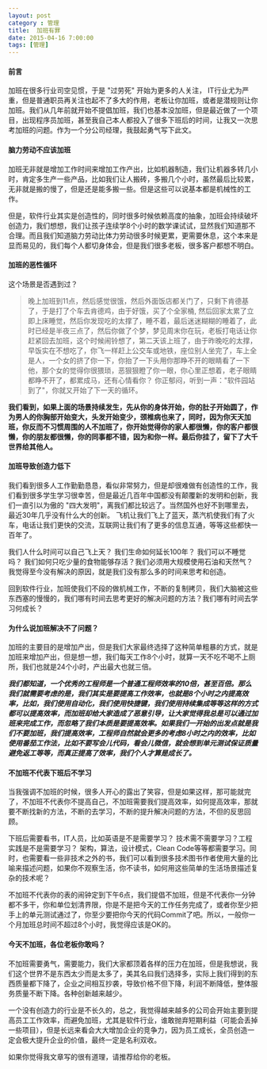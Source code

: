 ```yaml
---
layout: post
category : 管理
title:  加班有罪
date: 2015-04-16 7:00:00
tags: [管理]
---
```


#### 前言

加班在很多行业司空见惯，于是 "过劳死" 开始为更多的人关注，
IT行业尤为严重，但是普通职员再关注也起不了多大的作用，老板让你加班，或者是潜规则让你加班。我们从几年前就开始不提倡加班，我们也基本没加班，但是最近做了一个项目，出现程序员加班，甚至我自己本人都投入了很多下班后的时间，让我又一次思考加班的问题。作为一个分公司经理，我鼓起勇气写下此文。


#### 脑力劳动不应该加班

加班无非就是增加工作时间来增加工作产出，比如机器制造，我们让机器多转几小时，肯定多生产一些产品，比如我们让人搬砖，多搬几个小时，虽然最后比较累，无非就是搬的慢了，但是还是能多搬一些。但是这些可以说基本都是机械性的工作。

但是，软件行业其实是创造性的，同时很多时候依赖高度的抽象，加班会持续破坏创造力，我们想想，我们让孩子连续学8个小时的数学课试试，显然我们知道那不合理。而且我们知道脑力劳动比体力劳动很多时候更累，更需要休息，这个本来是显而易见的，我们每个人都切身体会，但是我们很多老板，很多客户都想不明白。


#### 加班的恶性循环
这个场景是否遇到过？

> 晚上加班到11点，然后感觉很饿，然后外面饭店都关门了，只剩下肯德基了，于是打了个车去肯德鸡，由于好饿，买了个全家桶, 然后回家太累了立即上床睡觉，然后你发现吃的太撑了，睡不着，最后迷迷糊糊的睡着了，此时已经是半夜三点了，然后你做了个梦，梦见周末你在玩，老板打电话让你赶紧回去加班，这个时候闹铃想了，第二天该上班了，由于昨晚吃的太撑，早饭实在不想吃了，你飞一样赶上公交车或地铁，座位别人坐完了，车上全是人，一个女的挤了你一下，你抬了一下头用你那睁不开的眼睛看了一下他，那个女的觉得你很猥琐，恶狠狠瞪了你一眼，你心里正想着，老子眼睛都睁不开了，都累成马，还有心情看你？ 你正郁闷，听到一声："软件园站到了"，你就又开始了下一天的循环。

**我们看到，如果上面的场景持续发生，先从你的身体开始，你的肚子开始圆了，作为男人的你胸部开始变大，头发开始变少，颈椎病也来了，同时，因为你天天加班，你反而不习惯周围的人不加班了，你开始觉得你的家人都很懒，你的客户都很懒，你的朋友都很懒，你的同事都不错，因为和你一样。最后你挂了，留下了大千世界给其他人。**


#### 加班导致创造力低下

我们看到很多人工作勤勤恳恳，看似非常努力，但是却很难做有创造性的工作，我们看到很多学生学习很幸苦，但是最近几百年中国都没有颠覆新的发明和创新，我们一直引以为傲的 "四大发明"，离我们都比较远了。当然国外也好不到哪里去，最近30年几乎没有什么大的创新。 飞机让我们飞上了蓝天，蒸汽机使我们有了火车，电话让我们更快的交流，互联网让我们有了更多的信息互通，等等这些都快一百年了。

我们人什么时间可以自己飞上天？ 我们生命如何延长100年？ 我们可以不睡觉吗？ 我们如何只吃少量的食物能够存活？我们必须用大规模使用石油和天然气？ 我觉得至今没有解决的原因，就是我们没有那么多的时间来思考和创造。

回到软件行业，加班使我们不段的做机械工作，不断的复制拷贝，我们大脑被这些东西塞的慢慢的，我们哪有时间去思考更好的解决问题的方法？我们哪有时间去学习何成长？

#### 为什么说加班解决不了问题？

加班的主要目的是增加产出，但是我们大家最终选择了这种简单粗暴的方式，就是加班来增加产出，但是想一想，我们每天工作8个小时，就算一天不吃不喝不上厕所，我们也就是24个小时，产出最大也就三倍。

***我们都知道，一个优秀的工程师是一个普通工程师效率的10倍，甚至百倍。那么我们就需要考虑的是，我们其实是要提高工作效率，也就是8个小时之内提高效率，比如，我们使用自动化，我们使用快捷键，我们使用持续集成等等这样的方式都可以提高效率，而加班却给大家造成了恶意引导，让大家觉得我总是可以通过加班来完成工作，而忽略了我们本质是要提高效率。如果我们一开始的出发点就是我们不要加班，我们提高效率，工程师自然就会更多的考虑8小时之内的效率，比如使用番茄工作法，比如不要写会儿代码，看会儿微信，就会想到单元测试保证质量避免返工等等，而真正提高了效率，我们个人才算是成长了。***


#### 不加班不代表下班后不学习

当我强调不加班的时候，很多人开心的露出了笑容，但是如果这样，那可能就完了，不加班不代表你不提高自己，不加班需要我们提高效率，如何提高效率，那就要不断找新的方法，不断的去学习，不断的提升解决问题的方法，不但的反思回顾。

下班后需要看书，IT人员，比如英语是不是需要学习？ 技术需不需要学习？工程实践是不是需要学习？ 架构，算法，设计模式，Clean Code等等都需要学习。同时，也需要看一些非技术之外的书，我们可以看到很多技术图书作者使用大量的比喻来描述问题，如果你不观察生活，你不读书，如何用这些简单的生活场景描述复杂的技术呢？

不加班不代表你的表的闹钟定到下午6点，我们提倡不加班，但是不代表你一分钟都不多干，你和单位划清界限，你是不是把今天的工作任务完成了，或者你至少把手上的单元测试通过了，你至少要把你今天的代码Commit了吧。所以，一般你一个月加班总时间不超过8个小时，我觉得应该是OK的。

#### 今天不加班，各位老板你敢吗？

不加班需要勇气，需要能力，我们大家都顶着各样的压力在加班，但是我想说，我们这个世界不是东西太少而是太多了，美其名曰我们选择多，实际上我们得到的东西质量都下降了，企业之间相互抄袭，导致价格不但下降，利润不断降低，整体服务质量不断下降。各种创新越来越少。

一个没有创造力的行业是不长久的，总之，我觉得越来越多的公司会开始主要到提高员工工作效率，而避免加班，尤其是软件行业，谁敢抛弃短期利益（可能会丢掉一些项目），但是长远来看会大大增加企业的竞争力，因为员工成长，全员创造一定会极大提升企业的价值，最终一定是名利双收。


如果你觉得我文章写的很有道理，请推荐给你的老板。










